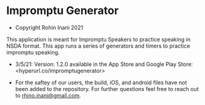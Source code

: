 # Impromptu Generator

* Copyright Rohin Inani 2021

This application is meant for Impromptu Speakers to practice speaking in NSDA format. 
This app runs a series of generators and timers to practice impromptu speaking.


* 3/5/21: Version: 1.2.0 available in the App Store and Google Play Store: <hyperurl.co/impromptugenerator>

* For the saftey of our users, the build, iOS, and android files have not been added to the repository. For further questions feel free to reach out   to rhino.inani@gmail.com.
